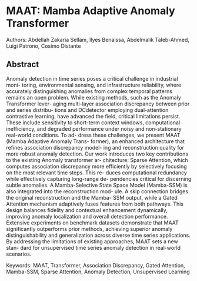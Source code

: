 # MAAT: Mamba Adaptive Anomaly Transformer
Authors: Abdellah Zakaria Sellam, Ilyes Benaissa, Abdelmalik Taleb-Ahmed, Luigi
Patrono, Cosimo Distante

## Abstract
Anomaly detection in time series poses a critical challenge in industrial moni-
toring, environmental sensing, and infrastructure reliability, where accurately
distinguishing anomalies from complex temporal patterns remains an open
problem. While existing methods, such as the Anomaly Transformer lever-
aging multi-layer association discrepancy between prior and series distribu-
tions and DCdetector employing dual-attention contrastive learning, have
advanced the field, critical limitations persist. These include sensitivity
to short-term context windows, computational inefficiency, and degraded
performance under noisy and non-stationary real-world conditions. To ad-
dress these challenges, we present MAAT (Mamba Adaptive Anomaly Trans-
former), an enhanced architecture that refines association discrepancy model-
ing and reconstruction quality for more robust anomaly detection. Our work
introduces two key contributions to the existing Anomaly transformer ar-
chitecture: Sparse Attention, which computes association discrepancy more
efficiently by selectively focusing on the most relevant time steps. This re-
duces computational redundancy while effectively capturing long-range de-
pendencies critical for discerning subtle anomalies. A Mamba-Selective State
Space Model (Mamba-SSM) is also integrated into the reconstruction mod-
ule. A skip connection bridges the original reconstruction and the Mamba-
SSM output, while a Gated Attention mechanism adaptively fuses features
from both pathways. This design balances fidelity and contextual enhancement dynamically, 
improving anomaly localization and overall detection performance. 
Extensive experiments on benchmark datasets demonstrate that
MAAT significantly outperforms prior methods, achieving superior anomaly
distinguishability and generalization across diverse time series applications.
By addressing the limitations of existing approaches, MAAT sets a new stan-
dard for unsupervised time series anomaly detection in real-world scenarios.

Keywords:  MAAT, Transformer, Association Discrepancy, Gated Attention, Mamba-SSM, Sparse Attention, Anomaly Detection, Unsupervised Learning
